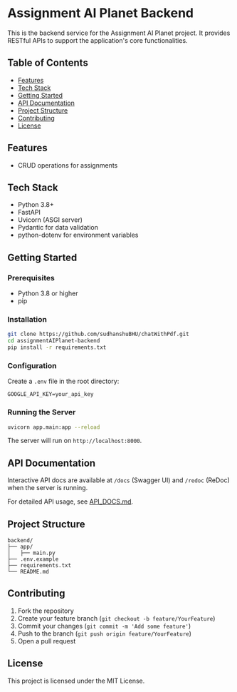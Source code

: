 # Assignment AI Planet Backend

This is the backend service for the Assignment AI Planet project. It provides RESTful APIs to support the application's core functionalities.

## Table of Contents

- [Features](#features)
- [Tech Stack](#tech-stack)
- [Getting Started](#getting-started)
- [API Documentation](#api-documentation)
- [Project Structure](#project-structure)
- [Contributing](#contributing)
- [License](#license)

## Features

- CRUD operations for assignments

## Tech Stack

- Python 3.8+
- FastAPI
- Uvicorn (ASGI server)
- Pydantic for data validation
- python-dotenv for environment variables

## Getting Started

### Prerequisites

- Python 3.8 or higher
- pip

### Installation

```bash
git clone https://github.com/sudhanshuBHU/chatWithPdf.git
cd assignmentAIPlanet-backend
pip install -r requirements.txt
```

### Configuration

Create a `.env` file in the root directory:

```env
GOOGLE_API_KEY=your_api_key
```

### Running the Server

```bash
uvicorn app.main:app --reload
```

The server will run on `http://localhost:8000`.

## API Documentation

Interactive API docs are available at `/docs` (Swagger UI) and `/redoc` (ReDoc) when the server is running.

For detailed API usage, see [API_DOCS.md](API_DOCS.md).

## Project Structure

```
backend/
├── app/
│   ├── main.py
├── .env.example
├── requirements.txt
└── README.md
```

## Contributing

1. Fork the repository
2. Create your feature branch (`git checkout -b feature/YourFeature`)
3. Commit your changes (`git commit -m 'Add some feature'`)
4. Push to the branch (`git push origin feature/YourFeature`)
5. Open a pull request

## License

This project is licensed under the MIT License.
